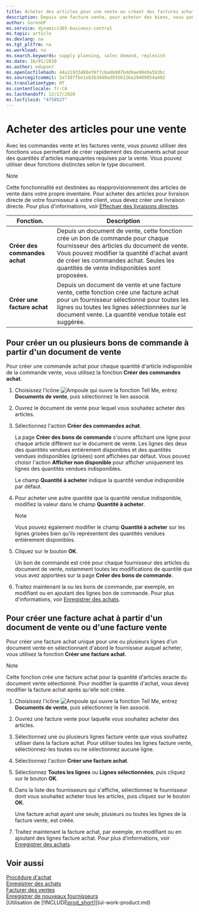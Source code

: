 ```yaml
---
title: Acheter des articles pour une vente en créant des factures achat | Microsoft Docs
description: Depuis une facture vente, pour acheter des biens, vous pouvez créer une facture achat pour un fournisseur.
author: SorenGP
ms.service: dynamics365-business-central
ms.topic: article
ms.devlang: na
ms.tgt_pltfrm: na
ms.workload: na
ms.search.keywords: supply planning, sales demand, replenish
ms.date: 10/01/2020
ms.author: edupont
ms.openlocfilehash: 44a11933488ef6f7c6a8b007bdd9ae9049a5b3bc
ms.sourcegitcommit: 2e7307fbe1eb3b34d0ad9356226a19409054a402
ms.translationtype: HT
ms.contentlocale: fr-CA
ms.lasthandoff: 12/17/2020
ms.locfileid: "4758527"
---
```

# <a name="purchase-items-for-a-sale"></a>Acheter des articles pour une vente
Avec les commandes vente et les factures vente, vous pouvez utiliser des fonctions vous permettant de créer rapidement des documents achat pour des quantités d'articles manquantes requises par la vente. Vous pouvez utiliser deux fonctions distinctes selon le type document.

> [!Note]
> Cette fonctionnalité est destinées au réapprovisionnement des articles de vente dans votre propre inventaire. Pour acheter des articles pour livraison directe de votre fournisseur à votre client, vous devez créer une livraison directe. Pour plus d'informations, voir [Effectuer des livraisons directes](sales-how-drop-shipment.md).   

|Fonction.|Description|
|--------|-----------|
|**Créer des commandes achat**|Depuis un document de vente, cette fonction crée un bon de commande pour chaque fournisseur des articles du document de vente. Vous pouvez modifier la quantité d'achat avant de créer les commandes achat. Seules les quantités de vente indisponibles sont proposées.
|**Créer une facture achat**|Depuis un document de vente et une facture vente, cette fonction crée une facture achat pour un fournisseur sélectionné pour toutes les lignes ou toutes les lignes sélectionnées sur le document vente. La quantité vendue totale est suggérée.|

## <a name="to-create-one-or-more-purchase-orders-from-a-sales-order"></a>Pour créer un ou plusieurs bons de commande à partir d'un document de vente
Pour créer une commande achat pour chaque quantité d'article indisponible de la commande vente, vous utilisez la fonction **Créer des commandes achat**.

1. Choisissez l'icône ![Ampoule qui ouvre la fonction Tell Me](media/ui-search/search_small.png "Dites-moi ce que vous voulez faire"), entrez **Documents de vente**, puis sélectionnez le lien associé.
2. Ouvrez le document de vente pour lequel vous souhaitez acheter des articles.
3. Sélectionnez l'action **Créer des commandes achat**.

    La page **Créer des bons de commande** s'ouvre affichant une ligne pour chaque article différent sur le document de vente. Les lignes des deux des quantités vendues entièrement disponibles et des quantités vendues indisponibles (grisées) sont affichées par défaut. Vous pouvez choisir l'action **Afficher non disponible** pour afficher uniquement les lignes des quantités vendues indisponibles.

    Le champ **Quantité à acheter** indique la quantité vendue indisponible par défaut.
4. Pour acheter une autre quantité que la quantité vendue indisponible, modifiez la valeur dans le champ **Quantité à acheter**.

    > [!NOTE]  
    >   Vous pouvez également modifier le champ **Quantité à acheter** sur les lignes grisées bien qu'ils représentent des quantités vendues entièrement disponibles.
5. Cliquez sur le bouton **OK**.

    Un bon de commande est créé pour chaque fournisseur des articles du document de vente, notamment toutes les modifications de quantité que vous avez apportées sur la page **Créer des bons de commande**.
7. Traitez maintenant la ou les bons de commande, par exemple, en modifiant ou en ajoutant des lignes bon de commande. Pour plus d'informations, voir [Enregistrer des achats](purchasing-how-record-purchases.md).


## <a name="to-create-a-purchase-invoice-from-a-sales-order-or-sales-invoice"></a>Pour créer une facture achat à partir d'un document de vente ou d'une facture vente
Pour créer une facture achat unique pour une ou plusieurs lignes d'un document vente en sélectionnant d'abord le fournisseur auquel acheter, vous utilisez la fonction **Créer une facture achat**.

> [!NOTE]  
>   Cette fonction crée une facture achat pour la quantité d'articles exacte du document vente sélectionné. Pour modifier la quantité d'achat, vous devez modifier la facture achat après qu'elle soit créée.  

1. Choisissez l'icône ![Ampoule qui ouvre la fonction Tell Me](media/ui-search/search_small.png "Dites-moi ce que vous voulez faire"), entrez **Documents de vente**, puis sélectionnez le lien associé.
2. Ouvrez une facture vente pour laquelle vous souhaitez acheter des articles.
3. Sélectionnez une ou plusieurs lignes facture vente que vous souhaitez utiliser dans la facture achat. Pour utiliser toutes les lignes facture vente, sélectionnez-les toutes ou ne sélectionnez aucune ligne.
4. Sélectionnez l'action **Créer une facture achat**.
5. Sélectionnez **Toutes les lignes** ou **Lignes sélectionnées**, puis cliquez sur le bouton **OK**.  
6. Dans la liste des fournisseurs qui s'affiche, sélectionnez le fournisseur dont vous souhaitez acheter tous les articles, puis cliquez sur le bouton **OK**.

    Une facture achat ayant une seule, plusieurs ou toutes les lignes de la facture vente, est créée.
7. Traitez maintenant la facture achat, par exemple, en modifiant ou en ajoutant des lignes facture achat. Pour plus d'informations, voir [Enregistrer des achats](purchasing-how-record-purchases.md).

## <a name="see-also"></a>Voir aussi
[Procédure d'achat](purchasing-manage-purchasing.md)  
[Enregistrer des achats](purchasing-how-record-purchases.md)  
[Facturer des ventes](sales-how-invoice-sales.md)  
[Enregistrer de nouveaux fournisseurs](purchasing-how-register-new-vendors.md)  
[Utilisation de [!INCLUDE[prod_short](includes/prod_short.md)]](ui-work-product.md)
